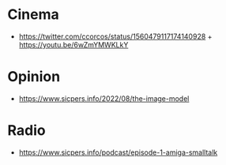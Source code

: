 # Cinema 

- https://twitter.com/ccorcos/status/1560479117174140928 + https://youtu.be/6wZmYMWKLkY

# Opinion 

- https://www.sicpers.info/2022/08/the-image-model

# Radio 

- https://www.sicpers.info/podcast/episode-1-amiga-smalltalk